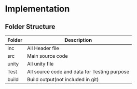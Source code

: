 # Implementation

## Folder Structure
| Folder     |   Description                                |
| ---------- | -------------------------------------------  |
| inc        | All Header file                              |
| src        | Main source code                             |
| unity      | All unity file                               |
| Test       | All source code and data for Testing purpose |
| build      | Build output(not included in git)            |

